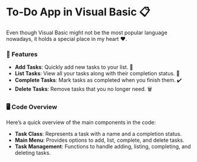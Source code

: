 # To-Do App in Visual Basic 📋
Even though Visual Basic might not be the most popular language nowadays, it holds a special place in my heart ❤️.

### 🎯 Features
- **Add Tasks**: Quickly add new tasks to your list. 📝
- **List Tasks**: View all your tasks along with their completion status. 📜
- **Complete Tasks**: Mark tasks as completed when you finish them. ✔️
- **Delete Tasks**: Remove tasks that you no longer need. 🗑️

### 🖥️ Code Overview
Here’s a quick overview of the main components in the code:

- **Task Class**: Represents a task with a name and a completion status.
- **Main Menu**: Provides options to add, list, complete, and delete tasks.
- **Task Management**: Functions to handle adding, listing, completing, and deleting tasks.
